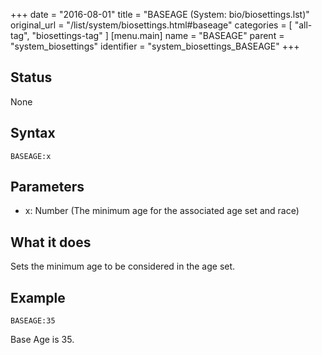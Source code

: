 +++
date = "2016-08-01"
title = "BASEAGE (System: bio/biosettings.lst)"
original_url = "/list/system/biosettings.html#baseage"
categories = [ "all-tag", "biosettings-tag" ]
[menu.main]
    name = "BASEAGE"
    parent = "system_biosettings"
    identifier = "system_biosettings_BASEAGE"
+++

## Status

None

## Syntax

`BASEAGE:x`

## Parameters

-   x: Number (The minimum age for the associated age
    set and race)



What it does
------------

Sets the minimum age to be considered in the age set.

Example
-------

`BASEAGE:35`

Base Age is 35.

